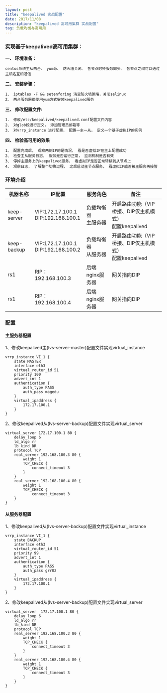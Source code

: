 ```yaml
---
layout: post
title: "keepalived 实战配置"
date: 2017/11/08
description: "keepalived 高可用集群 实战配置"
tag: 负载均衡与高可用
--- 
```


### 实现基于keepalived高可用集群： ###

**一、 环境准备：**   

	centos系统主从两台、 yum源、 防火墙关闭、 各节点时钟服务同步、 各节点之间可以通过主机名互相通信

**二、 安装步骤：**

	1、 iptables -F && setenforing 清空防火墙策略，关闭selinux
	2、 两台服务器都使用yum方式安装keepalived服务

**三、 修改配置文件:**
	
	1． 修改/etc/keepalived/keepalived.conf配置文件内容
	2、 对glob段进行定义， 添加管理员邮箱等
	3、 对vrrp_instance 进行配置， 配置一主一从， 定义一个基于虚拟IP的实例

**四、 检验高可用的效果**

	1、 配置完成后， 观察两侧IP的是情况， 看是否虚拟IP在主上配置成功
	2、 检查主从服务日志， 服务是否运行正常， 监测机制是否有效
	3、 停掉主服务上的keepalived服务， 看虚拟IP是否正常转移到从节点上
	4、 观察日志， 了解整个切换过程， 之后启动主节点服务， 看虚拟IP能否被主服务再接管


### 环境介绍 ###

|机器名称|IP配置|服务角色|备注|
|-|-|-|-|
|keep-server|VIP:172.17.100.1<br>DIP:192.168.100.1|负载均衡器<br>主服务器|开启路由功能（VIP桥接、DIP仅主机模式）<br>配置keepalived|
|keep-backup|VIP:172.17.100.1<br>DIP:192.168.100.2|负载均衡器<br>从服务器|开启路由功能（VIP桥接、DIP仅主机模式）<br>配置keepalived|
|rs1|RIP：192.168.100.3|后端nginx服务器|网关指向DIP|
|rs1|RIP：192.168.100.4|后端nginx服务器|网关指向DIP|


### 配置 ###

#### 主服务器配置 ####
1、修改keepalived主(lvs-server-master)配置文件实现virtual_instance

	vrrp_instance VI_1 {
		state MASTER
		interface eth3
		virtual_router_id 51
		priority 100
		advert_int 1
		authentication {
			auth_type PASS
			auth_pass magedu
		}
		virtual_ipaddress {
			172.17.100.1
		}
	}


2、修改keepalived从(lvs-server-backup)配置文件实现virtual_server

	virtual_server 172.17.100.1 80 {
		delay_loop 6
		ld_algo rr
		lb_kind DR
		protocol TCP
		real_server 192.168.100.3 80 {
			weight 1
			TCP_CHECK {
				connect_timeout 3
			}
		}
		real_server 192.168.100.4 80 {
			weight 1
			TCP_CHECK {
				connect_timeout 3
		}
	}

#### 从服务器配置 ####

1、修改keepalived从(lvs-server-backup)配置文件实现virtual_instance

	vrrp_instance VI_1 {
		state BACKUP
		interface eth3
		virtual_router_id 51
		priority 99
		advert_int 1
		authentication {
			auth_type PASS
			auth_pass grr02
		}
		virtual_ipaddress {
			172.17.100.1
		}
	}


2、修改keepalived从(lvs-server-backup)配置文件实现virtual_server

	virtual_server 	172.17.100.1 80 {
		delay_loop 6
		ld_algo rr
		lb_kind DR
		protocol TCP
		real_server 192.168.100.3 80 {
			weight 1
			TCP_CHECK {
				connect_timeout 3
			}
		}
		real_server 192.168.100.4 80 {
			weight 1
			TCP_CHECK {
				connect_timeout 3
			}
		}
	}
